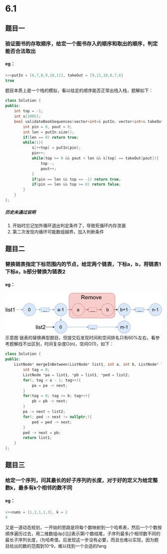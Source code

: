 # 6.1
## 题目一
### 验证图书的存取顺序，给定一个图书存入的顺序和取出的顺序，判定能否合法取出
#### eg：
```c++
>>>putIn = [6,7,8,9,10,11], takeOut = [9,11,10,8,7,6]
true
```
题目本质上是一个栈的模拟，看以给定的顺序能否正常出栈入栈，题解如下：
```c++
class Solution {
public:
	int top = -1;
	int s[1005];
	bool validateBookSequences(vector<int>& putIn, vector<int>& takeOut) {
		int pin = 0, pout = 0;
		int len = putIn.size();
		if(len == 0) return true;
		while(1){
			s[++top] = putIn[pin];
			pin++;
			while(top >= 0 && pout < len && s[top] == takeOut[pout]){
				top--;
				pout++;
			}
			if(pin == len && top == -1) return true;
			if(pin == len && top >= 0) return false;
		}
	}
};
```
##### 历史未通过说明
1. 开始时忘记加外循环退出判定条件了，导致死循环内存泄漏
2. 第二次发现内循环可能数组越界，加入判断条件
## 题目二
### 替换链表指定下标范围内的节点，给定两个链表，下标a，b，将链表1下标a，b部分替换为链表2
#### eg：
![输入图片说明](/imgs/2025-06-01/X734cCIUlzKHzOFC.png)示意图
链表的替换典型题目，但提交后发现时间和空间排名只有60%左右，看参考题解找不出区别，时间复杂度O(n)，空间O(1)，如下：
```c++
class Solution {
public:
	ListNode* mergeInBetween(ListNode* list1, int a, int b, ListNode* list2) {
		int tag = 0;
		ListNode *pa = list1, *pb = list1, *ped = list2;
		for(; tag < a - 1; tag++){
			pa = pa -> next;
		}
		for(tag = 0; tag <= b; tag++){
			pb = pb -> next;
		}
		pa -> next = list2;
		for(; ped -> next != nullptr;){
			ped = ped -> next;
		}
		ped -> next = pb;
		return list1;
	}
};
```
## 题目三
### 给定一个序列，问其最长的好子序列的长度，对于好的定义为给定整数k，最多有k个相邻的数不同
#### eg：
```c++
>>>nums = [1,2,1,1,3], k = 2
4
```
又是一道动态规划，一开始的思路是将每个数映射到一个哈希表，然后一个个数按顺序遍历过去，用二维数组dp[i][j]表示第i个数结尾，子序列最多j个相邻数不同的最长子序列长度，i为哈希值，后发现这一步没有必要，而且也难以实现，因为题目给出的数的范围到10^9，难以找到一个合适的fang

<!--stackedit_data:
eyJoaXN0b3J5IjpbNTY0MTYzNDA2LC02NjY3ODY1OTksLTc1Mj
k5MzAyOSwxOTk3MzExNTY4LDIxMDc5NjMyMV19
-->